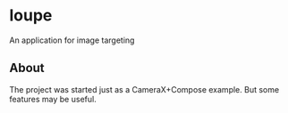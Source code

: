 # loupe
An application for image targeting

## About
The project was started just as a CameraX+Compose example. But some features may be useful.
